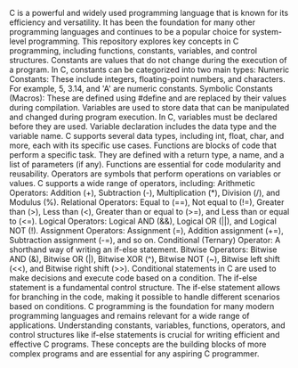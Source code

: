 C is a powerful and widely used programming language that is known for its efficiency and versatility. It has been the foundation for many other programming languages and continues to be a popular choice for system-level programming. This repository explores key concepts in C programming, including functions, constants, variables, and control structures.
Constants are values that do not change during the execution of a program. In C, constants can be categorized into two main types:
Numeric Constants: These include integers, floating-point numbers, and characters. For example, 5, 3.14, and 'A' are numeric constants.
Symbolic Constants (Macros): These are defined using #define and are replaced by their values during compilation.
Variables are used to store data that can be manipulated and changed during program execution. In C, variables must be declared before they are used. Variable declaration includes the data type and the variable name.
C supports several data types, including int, float, char, and more, each with its specific use cases.
Functions are blocks of code that perform a specific task. They are defined with a return type, a name, and a list of parameters (if any). Functions are essential for code modularity and reusability.
Operators are symbols that perform operations on variables or values. C supports a wide range of operators, including:
Arithmetic Operators: Addition (+), Subtraction (-), Multiplication (*), Division (/), and Modulus (%).
Relational Operators: Equal to (==), Not equal to (!=), Greater than (>), Less than (<), Greater than or equal to (>=), and Less than or equal to (<=).
Logical Operators: Logical AND (&&), Logical OR (||), and Logical NOT (!).
Assignment Operators: Assignment (=), Addition assignment (+=), Subtraction assignment (-=), and so on.
Conditional (Ternary) Operator: A shorthand way of writing an if-else statement. 
Bitwise Operators: Bitwise AND (&), Bitwise OR (|), Bitwise XOR (^), Bitwise NOT (~), Bitwise left shift (<<), and Bitwise right shift (>>).
Conditional statements in C are used to make decisions and execute code based on a condition. The if-else statement is a fundamental control structure. 
The if-else statement allows for branching in the code, making it possible to handle different scenarios based on conditions.
C programming is the foundation for many modern programming languages and remains relevant for a wide range of applications. Understanding constants, variables, functions, operators, and control structures like if-else statements is crucial for writing efficient and effective C programs. These concepts are the building blocks of more complex programs and are essential for any aspiring C programmer.
